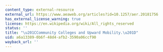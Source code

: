 ```yaml
---
content_type: external-resource
external_url: https://www.aeaweb.org/articles?id=10.1257/aer.20181756
has_external_license_warning: true
license: https://en.wikipedia.org/wiki/All_rights_reserved
status: ''
title: "\u201CCommunity Colleges and Upward Mobility.\u201D"
uid: a6a13389-0b6f-48d4-afb2-3590a06ccf90
wayback_url: ''
---
```

